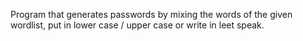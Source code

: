 Program that generates passwords by mixing the words of the given wordlist, put in lower case / upper case or write in leet speak.
